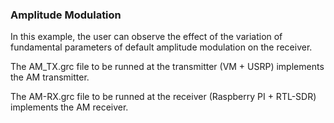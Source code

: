 ### Amplitude Modulation

In this example, the user can observe the effect of the variation of
fundamental parameters of default amplitude modulation on the receiver.

The AM_TX.grc file to be runned at the transmitter (VM + USRP) implements the
AM transmitter.

The AM-RX.grc file to be runned at the receiver
(Raspberry PI + RTL-SDR) implements the AM receiver.
